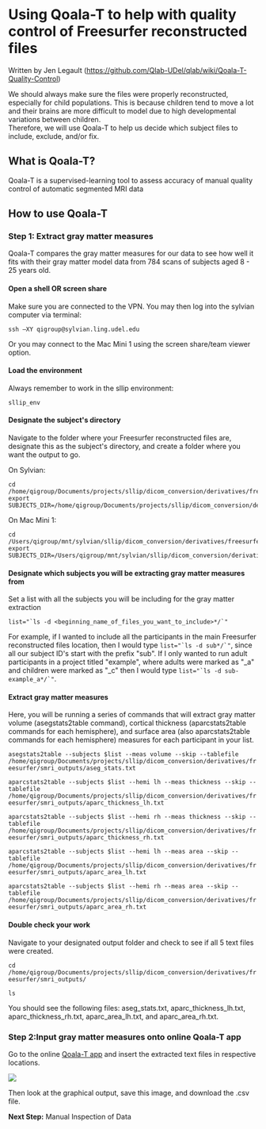 # Using Qoala-T to help with quality control of Freesurfer reconstructed files
Written by Jen Legault (https://github.com/Qlab-UDel/qlab/wiki/Qoala-T-Quality-Control)

We should always make sure the files were properly reconstructed, especially for child populations.  This is because children tend to move a lot and their brains are more difficult to model due to high developmental variations between children.  
Therefore, we will use Qoala-T to help us decide which subject files to include, exclude, and/or fix.

## What is Qoala-T?
Qoala-T is a supervised-learning tool to assess accuracy of manual quality control of automatic segmented MRI data

## How to use Qoala-T

### Step 1: Extract gray matter measures

Qoala-T compares the gray matter measures for our data to see how well it fits with their gray matter model data from 784 scans of subjects aged 8 - 25 years old. 

#### Open a shell OR screen share
Make sure you are connected to the VPN.
You may then log into the sylvian computer via terminal:

```ssh –XY qigroup@sylvian.ling.udel.edu```

Or you may connect to the Mac Mini 1 using the screen share/team viewer option. 

#### Load the environment
Always remember to work in the sllip environment:
```
sllip_env
```

#### Designate the subject's directory

Navigate to the folder where your Freesurfer reconstructed files are, designate this as the subject's directory, and create a folder where you want the output to go.

On Sylvian:

```
cd /home/qigroup/Documents/projects/sllip/dicom_conversion/derivatives/freesurfer/smri_outputs/smri_extractions
export SUBJECTS_DIR=/home/qigroup/Documents/projects/sllip/dicom_conversion/derivatives/freesurfer
````

On Mac Mini 1:

```
cd /Users/qigroup/mnt/sylvian/sllip/dicom_conversion/derivatives/freesurfer/smri_outputs/smri_extractions
export SUBJECTS_DIR=/Users/qigroup/mnt/sylvian/sllip/dicom_conversion/derivatives/freesurfer
````

#### Designate which subjects you will be extracting gray matter measures from

Set a list with all the subjects you will be including for the gray matter extraction

```list="`ls -d <beginning_name_of_files_you_want_to_include>*/`"```

For example, if I wanted to include all the participants in the main Freesurfer reconstructed files location, then I would type ``` list="`ls -d sub*/`" ```, since all our subject ID's start with the prefix "sub". If I only wanted to run adult participants in a project titled "example", where adults were marked as "_a" and children were marked as "_c" then I would type ``` list="`ls -d sub-example_a*/`" ```.

#### Extract gray matter measures
Here, you will be running a series of commands that will extract gray matter volume (asegstats2table command), cortical thickness (aparcstats2table commands for each hemisphere), and surface area (also aparcstats2table commands for each hemisphere) measures for each participant in your list.

```asegstats2table --subjects $list --meas volume --skip --tablefile /home/qigroup/Documents/projects/sllip/dicom_conversion/derivatives/freesurfer/smri_outputs/aseg_stats.txt```

```aparcstats2table --subjects $list --hemi lh --meas thickness --skip --tablefile /home/qigroup/Documents/projects/sllip/dicom_conversion/derivatives/freesurfer/smri_outputs/aparc_thickness_lh.txt```

```aparcstats2table --subjects $list --hemi rh --meas thickness --skip --tablefile /home/qigroup/Documents/projects/sllip/dicom_conversion/derivatives/freesurfer/smri_outputs/aparc_thickness_rh.txt```

```aparcstats2table --subjects $list --hemi lh --meas area --skip --tablefile /home/qigroup/Documents/projects/sllip/dicom_conversion/derivatives/freesurfer/smri_outputs/aparc_area_lh.txt```

```aparcstats2table --subjects $list --hemi rh --meas area --skip --tablefile /home/qigroup/Documents/projects/sllip/dicom_conversion/derivatives/freesurfer/smri_outputs/aparc_area_rh.txt```

#### Double check your work

Navigate to your designated output folder and check to see if all 5 text files were created.

```cd /home/qigroup/Documents/projects/sllip/dicom_conversion/derivatives/freesurfer/smri_outputs/```

```ls```

You should see the following files: aseg_stats.txt, aparc_thickness_lh.txt, aparc_thickness_rh.txt, aparc_area_lh.txt, and aparc_area_rh.txt.

### Step 2:Input gray matter measures onto online Qoala-T app

Go to the online [Qoala-T app](https://qoala-t.shinyapps.io/qoala-t_app/) and insert the extracted text files in respective locations.

![](https://github.com/jlegault/Materials_for_Inspection_of_sMRI_data/blob/master/Images_for_wiki_page/qoala_t_app_inserts.png)

Then look at the graphical output, save this image, and download the .csv file.

**Next Step:** Manual Inspection of Data
